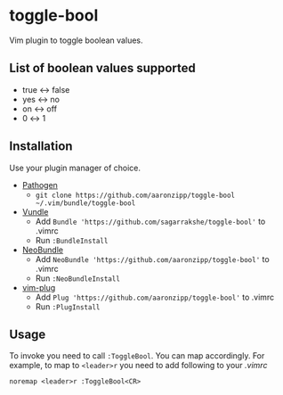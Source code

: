 # toggle-bool

Vim plugin to toggle boolean values.


## List of boolean values supported

- true &harr; false 
- yes &harr; no 
- on &harr; off
- 0 &harr; 1


## Installation

Use your plugin manager of choice.

- [Pathogen](https://github.com/tpope/vim-pathogen)
  - `git clone https://github.com/aaronzipp/toggle-bool ~/.vim/bundle/toggle-bool`
- [Vundle](https://github.com/gmarik/vundle)
  - Add `Bundle 'https://github.com/sagarrakshe/toggle-bool'` to .vimrc
  - Run `:BundleInstall`
- [NeoBundle](https://github.com/Shougo/neobundle.vim)
  - Add `NeoBundle 'https://github.com/aaronzipp/toggle-bool'` to .vimrc
  - Run `:NeoBundleInstall`
- [vim-plug](https://github.com/junegunn/vim-plug)
  - Add `Plug 'https://github.com/aaronzipp/toggle-bool'` to .vimrc
  - Run `:PlugInstall`


## Usage

To invoke you need to call `:ToggleBool`. You can map accordingly.
For example, to map to `<leader>r` you need to add following to your *.vimrc*

    noremap <leader>r :ToggleBool<CR>
